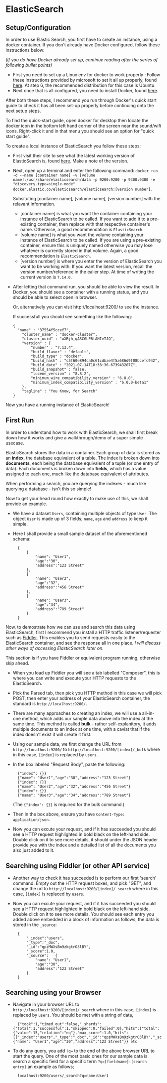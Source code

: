 # ElasticSearch

## Setup/Configuration

In order to use Elastic Search, you first have to create an instance, using a docker container. 
If you don't already have Docker configured, follow these instructions below: 

_(If you do have Docker already set up, continue reading after the series of following bullet points)_

 - First you need to set up a Linux env for docker to work properly : Follow these instructions provided by microsoft to set it all up properly, found [here][linux]. At step 6, the recommended distribution for this case is Ubuntu.
 - Next once that is all configured, you need to install Docker, found [here][docker].

 After both these steps, I recommend you run through Docker's quick start guide to check it has all been set-up properly before continuing onto the next setup steps.

 To find the quick-start guide, open docker for desktop then locate the docker icon in the bottom left hand corner of the screen near the sound/wifi icons. Right-click it and in that menu you should see an option for "quick start guide".

To create a local instance of ElasticSearch you follow these steps:

- First visit their site to see what the latest working version of ElasticSearch is, found [here][elasticSearch]. Make a note of the version.

- Next, open up a terminal and enter the following command:
 `docker run -d --name [container name] -v [volume name]:/usr/share/elasticsearch/data -p 9200:9200 -p 9300:9300 -e "discovery.type=single-node" docker.elastic.co/elasticsearch/elasticsearch:[version number]`. 

    Subsituting [container name], [volume name], [version number] with the relavant information.
    
    - [container name] is what you want the container containing your instance of ElasticSearch to be called. If you want to add it to a pre-existing container, then replace with that respective container's name. Otherwise, a good recommendation is `ElasticSearch`.
    - [volume name] is what you want the volume containing your instance of ElasticSearch to be called. If you are using a pre-existing container, ensure this is uniquely named otherwise you may lose whatever is currently stored in that volume. Again, a good recommendation is `ElasticSearch`.
    - [version number] is where you enter the version of ElasticSearch you want to be working with. If you want the latest version, recall the version number/reference in the ealier step. At time of writing the current version is `7.14.0`.

- After letting that command run, you should be able to view the result. In Docker, you should see a container with a running status, and you should be able to select open in browser. 

    Or, alternatively you can visit http://localhost:9200/ to see the instance. 

    If successfull you should see something like the following:

    ```
    {
      "name" : "37554f5ccef7",
        "cluster_name" : "docker-cluster",
        "cluster_uuid" : "wXRjh_qASCGLP8tAHIvTJQ",
        "version" : {
            "number" : "7.13.4",
            "build_flavor" : "default",
            "build_type" : "docker",
            "build_hash" : "c5f60e894ca0c61cdbae4f5a686d9f08bcefc942",
            "build_date" : "2021-07-14T18:33:36.673943207Z",
            "build_snapshot" : false,
            "lucene_version" : "8.8.2",
            "minimum_wire_compatibility_version" : "6.8.0",
            "minimum_index_compatibility_version" : "6.0.0-beta1"
        },
        "tagline" : "You Know, for Search"
    }

Now you have a running instance of ElasticSearch!

## First Run

In order to understand how to work with ElasticSearch, we shall first break down how it works and give a walkthrough/demo of a super simple usecase.

ElasticSearch stores the data in a container. Each group of data is stored as an __index__, the database equivalent of a table. The index is broken down into __documents__, each being the database equivalent of a tuple (or one entry of data). Each documents is broken down into __fields__, which has a value assigned to each one, much like the database equivalent of attributes.

When performing a search, you are querying the indexes - much like querying a database - isn't this so simple!

Now to get your head round how exactly to make use of this, we shall provide an example. 

- We have a dataset `Users`, containing multiple objects of type `User`. The object `User` is made up of 3 fields; `name`, `age` and `address` to keep it simple.

- Here I shall provide a small sample dataset of the aforementioned schema:

        {
            {
                "name": "User1",
                "age":"30",
                "address":"123 Street"
            },
            {
                "name": "User2",
                "age":"32",
                "address":"456 Street"
            },
            {
                "name": "User3",
                "age":"34",
                "address":"789 Street"
            }
        }

Now, to demostrate how we can use and search this data using ElasticSearch, first I recommend you install a HTTP traffic listener/requester such as [Fiddler][fiddler]. This enables you to send requests easily to the ElasticSearch container, and see the response all in one place. _I will discuss other ways of accessing ElasticSearch later on._

This section is if you have Fiddler or equivalent program running, otherwise skip ahead.

- When you load up Fiddler you will see a tab labelled "Composer", this is where you can write and execute your HTTP requests to the ElasticSearch.
- Pick the Parsed tab, then pick you HTTP method in this case we will pick POST, then enter your address of your ElasticSearch container, the standard is `http://localhost:9200/`. 
- There are many approaches to creating an index, we will use a all-in-one method, which adds our sample data above into the index at the same time. This method is called __bulk__ - rather self-explanitory, it adds multiple documents to an index at one time, with a caviat that if the index doesn't exist it will create it first.
- Using our sample data, we first change the URL from `http://localhost:9200/` to `http://localhost:9200/[index]/_bulk` where in this case, `[index]` is replaced by `users`. 
- In the box labeled "Request Body", paste the following: 

        {"index": {}}
        {"name": "User1","age":"30","address":"123 Street"}
        {"index": {}}
        {"name": "User2","age":"32","address":"456 Street"}
        {"index": {}}
        {"name": "User3","age":"34","address":"789 Street"}

    (The `{"index": {}}` is required for the bulk command.)  

- Then in the box above, ensure you have `Content-Type: application/json`.
- Now you can excute your request, and if it has succeeded you should see a HTTP request highlighted in bold black on the left-hand side. Double click on it to see more details, it should under the JSON header provide you with the index and a detailed list of all the documents you also just added to it.

## Searching using Fiddler (or other API service)
- Another way to check it has succeeded is to perform our first 'search' command. Empty out the HTTP request boxes, and pick "GET", and change the url to `http://localhost:9200/[index]/_search` where in this case, `[index]` is replaced by `users`. 

- Now you can excute your request, and if it has succeeded you should see a HTTP request highlighted in bold black on the left-hand side. Double click on it to see more details. You should see each entry you added above embedded in a block of information as follows, the data is stored in the `_source`:

        {   
            "_index":"users",
            "_type":"_doc",
            "_id":"qpzMWXsBm9zkgtrO3lBY",
            "_score":1.0,
            "_source":   {
                "name": "User1",
                "age":"30",
                "address":"123 Street"
            }
        }

## Searching using your Browser

- Navigate in your browser URL to `http://localhost:9200/[index]/_search` where in this case, `[index]` is replaced by `users`. You should be met with a string of data, 

        {"took":1,"timed_out":false,"_shards":{"total":1,"successful":1,"skipped":0,"failed":0},"hits":{"total":{"value":15,"relation":"eq"},"max_score":1.0,"hits":[{"_index":"users","_type":"_doc","_id":"qpzMWXsBm9zkgtrO3lBY","_score":1.0,"_source":{"name": "User1","age":"30","address":"123 Street"}} etc

- To do any query, you add `?q=` to the end of the above browser URL to start the query. One of the most basic ones for our sample data is search a specific field for a specific term `?q=[fieldname]:[search entry]` an example as follows;
        
        localhost:9200/users/_search?q=name:User1


[linux]:https://docs.microsoft.com/en-us/windows/wsl/install-win10
[docker]:https://docs.docker.com/docker-for-windows/install/
[elasticSearch]:https://www.elastic.co/downloads/elasticsearch
[fiddler]:https://www.telerik.com/download/fiddler